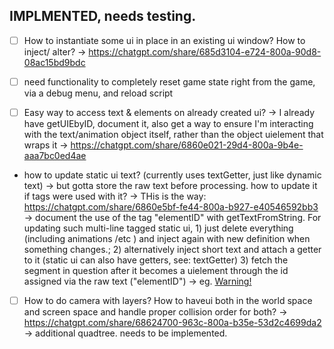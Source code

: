 
## IMPLMENTED, needs testing.
- [ ] How to instantiate some ui in place in an existing ui window? How to inject/ alter? -> https://chatgpt.com/share/685d3104-e724-800a-90d8-08ac15bd9bdc 

- [ ] need functionality to completely reset game state right from the game, via a debug menu, and reload script
- [ ]  Easy way to access text & elements on already created ui? -> I already have getUIEbyID, document it, also get a way to ensure I'm interacting with the text/animation object itself, rather than the object uielement that wraps it -> https://chatgpt.com/share/6860e021-29d4-800a-9b4e-aaa7bc0ed4ae
- how to update static ui text? (currently uses textGetter, just like dynamic text) -> but gotta store the raw text before processing. how to update it if tags were used with it? -> THis is the way: https://chatgpt.com/share/6860e5bf-fe44-800a-b927-e40546592bb3 -> document the use of the tag "elementID" with getTextFromString. For updating such multi-line tagged static ui, 1) just delete everything (including animations /etc ) and inject again with new definition when something changes.; 2) alternatively inject short text and attach a getter to it (static ui can also have getters, see: textGetter) 3) fetch the segment in question after it becomes a uielement through the id assigned via the raw text ("elementID") -> eg. [Warning!](background=yellow;elementID=warning_box) 
- [ ] How to do camera with layers? How to haveui both in the world space and screen space and handle proper collision order for both? -> https://chatgpt.com/share/68624700-963c-800a-b35e-53d2c4699da2 -> additional quadtree. needs to be implemented. 
